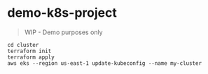 # demo-k8s-project

> WIP - Demo purposes only

```
cd cluster 
terraform init 
terraform apply 
aws eks --region us-east-1 update-kubeconfig --name my-cluster
```